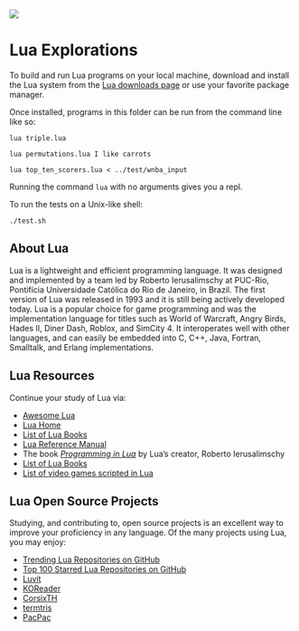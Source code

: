 <img src="https://raw.githubusercontent.com/rtoal/ple/master/docs/resources/lua-logo-64.png">

# Lua Explorations

To build and run Lua programs on your local machine, download and install the Lua system from the [Lua downloads page](https://www.lua.org/download.html) or use your favorite package manager.

Once installed, programs in this folder can be run from the command line like so:

```
lua triple.lua
```

```
lua permutations.lua I like carrots
```

```
lua top_ten_scorers.lua < ../test/wnba_input
```

Running the command `lua` with no arguments gives you a repl.

To run the tests on a Unix-like shell:

```
./test.sh
```

## About Lua

Lua is a lightweight and efficient programming language. It was designed and implemented by a team led by Roberto Ierusalimschy at PUC-Rio, Pontifícia Universidade Católica do Rio de Janeiro, in Brazil. The first version of Lua was released in 1993 and it is still being actively developed today. Lua is a popular choice for game programming and was the implementation language for titles such as World of Warcraft, Angry Birds, Hades II, Diner Dash, Roblox, and SimCity 4. It interoperates well with other languages, and can easily be embedded into C, C++, Java, Fortran, Smalltalk, and Erlang implementations.

## Lua Resources

Continue your study of Lua via:

- [Awesome Lua](https://github.com/LewisJEllis/awesome-lua)
- [Lua Home](http://www.lua.org/)
- [List of Lua Books](http://www.lua.org/docs.html#books)
- [Lua Reference Manual](http://www.lua.org/manual/)
- The book [_Programming in Lua_](http://www.lua.org/pil/) by Lua’s creator, Roberto Ierusalimschy
- [List of Lua Books](https://realtoughcandy.com/best-lua-books/)
- [List of video games scripted in Lua](<https://en.wikipedia.org/wiki/Category:Lua_(programming_language)-scripted_video_games>)

## Lua Open Source Projects

Studying, and contributing to, open source projects is an excellent way to improve your proficiency in any language. Of the many projects using Lua, you may enjoy:

- [Trending Lua Repositories on GitHub](https://github.com/trending/lua)
- [Top 100 Starred Lua Repositories on GitHub](https://github.com/EvanLi/Github-Ranking/blob/master/Top100/Lua.md)
- [Luvit](https://github.com/luvit/luvit)
- [KOReader](https://github.com/koreader/koreader)
- [CorsixTH](https://github.com/CorsixTH/CorsixTH)
- [termtris](https://github.com/tylerneylon/termtris)
- [PacPac](https://github.com/tylerneylon/pacpac)
